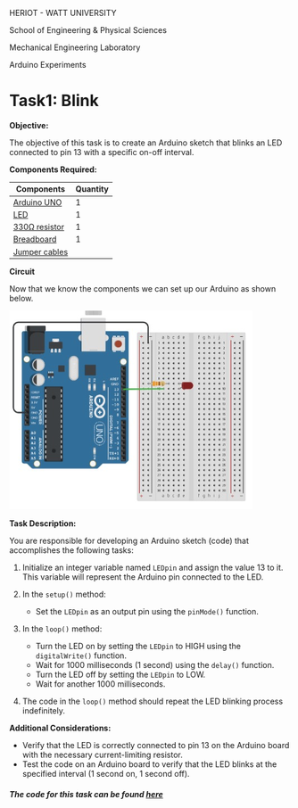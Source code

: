 HERIOT - WATT UNIVERSITY

School of Engineering & Physical Sciences

Mechanical Engineering Laboratory

Arduino Experiments

##

# Task1: Blink

**Objective:**

The objective of this task is to create an Arduino sketch that blinks an LED connected to pin 13 with a specific on-off interval. 

**Components Required:**


| Components            | Quantity | 
| ------------------| --------------- |
|  [Arduino UNO](https://heriotwatt.sharepoint.com/sites/ArduinoTutorials/SitePages/Arduino.aspx)      | 1     |
|  [LED](https://heriotwatt.sharepoint.com/sites/ArduinoTutorials/SitePages/LED.aspx)        | 1    |
|  [330Ω resistor](https://heriotwatt.sharepoint.com/sites/ArduinoTutorials/SitePages/Resistors.aspx)    | 1     |
|  [Breadboard](https://heriotwatt.sharepoint.com/sites/ArduinoTutorials/SitePages/Breadboard.aspx)     | 1      |
|  [Jumper cables](https://heriotwatt.sharepoint.com/sites/ArduinoTutorials/SitePages/Wire.aspx)    |          |


**Circuit**

Now that we know the components we can set up our Arduino as shown below.

![CircuitDiagramTask1](/1_Blink/Images/CircuitDiagramTask1.png)


**Task Description:**

You are responsible for developing an Arduino sketch (code) that accomplishes the following tasks:

1. Initialize an integer variable named `LEDpin` and assign the value 13 to it. This variable will represent the Arduino pin connected to the LED.

2. In the `setup()` method:
   - Set the `LEDpin` as an output pin using the `pinMode()` function.

3. In the `loop()` method:
   - Turn the LED on by setting the `LEDpin` to HIGH using the `digitalWrite()` function.
   - Wait for 1000 milliseconds (1 second) using the `delay()` function.
   - Turn the LED off by setting the `LEDpin` to LOW.
   - Wait for another 1000 milliseconds.

4. The code in the `loop()` method should repeat the LED blinking process indefinitely.

**Additional Considerations:**

- Verify that the LED is correctly connected to pin 13 on the Arduino board with the necessary current-limiting resistor.
- Test the code on an Arduino board to verify that the LED blinks at the specified interval (1 second on, 1 second off).

#### *The code for this task can be found [here](https://github.com/HWSHam1/Arduino_SensorsAndMotion/blob/main/1_Blink/blink.ino)*
